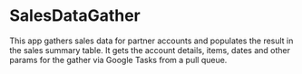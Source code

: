 # SalesDataGather
This app gathers sales data for partner accounts and populates the result in the sales summary table. It gets the account details, items, dates and other params for the gather via Google Tasks from a pull queue.
